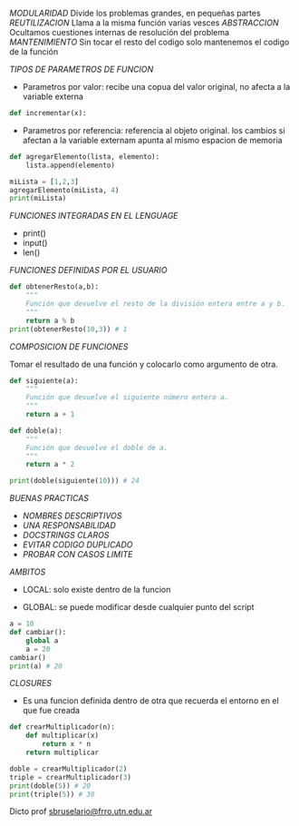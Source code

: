 *MODULARIDAD*
    Divide los problemas grandes, en pequeñas partes
*REUTILIZACION*
    Llama a la misma función varias vesces
*ABSTRACCION*
    Ocultamos cuestiones internas de resolución del problema
*MANTENIMIENTO*
    Sin tocar el resto del codigo solo mantenemos el codigo de la función

*TIPOS DE PARAMETROS DE FUNCION*
- Parametros por valor: recibe una copua del valor original, no afecta a la variable externa
```python
def incrementar(x):
```

- Parametros por referencia: referencia al objeto original. los cambios si afectan a la variable externam apunta al mismo espacion de memoria
```python
def agregarElemento(lista, elemento):
    lista.append(elemento)

miLista = [1,2,3]
agregarElemento(miLista, 4)
print(miLista)

```

*FUNCIONES INTEGRADAS EN EL LENGUAGE*

- print()
- input()
- len()

*FUNCIONES DEFINIDAS POR EL USUARIO*

```python
def obtenerResto(a,b):
    """
    Función que devuelve el resto de la división entera entre a y b.
    """
    return a % b
print(obtenerResto(10,3)) # 1
```

*COMPOSICION DE FUNCIONES*

Tomar el resultado de una función y colocarlo como argumento de otra.

```python
def siguiente(a):
    """
    Función que devuelve el siguiente número entero a.
    """
    return a + 1

def doble(a):
    """
    Función que devuelve el doble de a.
    """
    return a * 2

print(doble(siguiente(10))) # 24
```

*BUENAS PRACTICAS*

- *NOMBRES DESCRIPTIVOS*
- *UNA RESPONSABILIDAD*
- *DOCSTRINGS CLAROS*
- *EVITAR CODIGO DUPLICADO*
- *PROBAR CON CASOS LIMITE*

*AMBITOS*

- LOCAL: solo existe dentro de la funcion

- GLOBAL: se puede modificar desde cualquier punto del script

```python
a = 10
def cambiar():
    global a
    a = 20
cambiar()
print(a) # 20
```

*CLOSURES*
- Es una funcion definida dentro de otra que recuerda el entorno en el que fue creada
```python
def crearMultiplicador(n):
    def multiplicar(x)
        return x * n
    return multiplicar

doble = crearMultiplicador(2)
triple = crearMultiplicador(3)
print(doble(5)) # 20
print(triple(5)) # 30
```
Dicto prof sbruselario@frro.utn.edu.ar